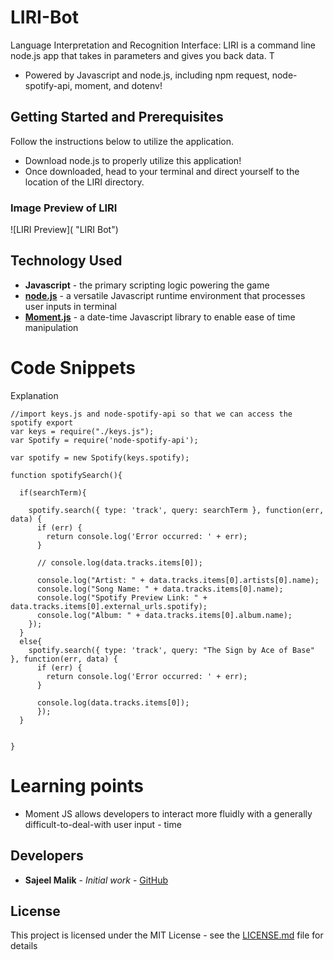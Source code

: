 # LIRI-Bot

Language Interpretation and Recognition Interface: LIRI is a command line node.js app that takes in parameters and gives you back data. T

* Powered by Javascript and node.js, including npm request, node-spotify-api, moment, and dotenv!

## Getting Started and Prerequisites

Follow the instructions below to utilize the application.
 - Download node.js to properly utilize this application!
 - Once downloaded, head to your terminal and direct yourself to the location of the LIRI directory.

### Image Preview of LIRI
<!-- take a picture of the image and add it into the readme  -->
![LIRI Preview]( "LIRI Bot")

## Technology Used

* **Javascript** - the primary scripting logic powering the game
* [**node.js**](https://nodejs.org/en/) - a versatile Javascript runtime environment that processes user inputs in terminal
* [**Moment.js**](https://momentjs.com/docs) - a date-time Javascript library to enable ease of time manipulation


# Code Snippets
<!-- put snippets of code inside ``` ``` so it will look like code -->
<!-- if you want to put blockquotes use a > -->

Explanation

```
//import keys.js and node-spotify-api so that we can access the spotify export
var keys = require("./keys.js");
var Spotify = require('node-spotify-api');

var spotify = new Spotify(keys.spotify);

function spotifySearch(){

  if(searchTerm){

    spotify.search({ type: 'track', query: searchTerm }, function(err, data) {
      if (err) {
        return console.log('Error occurred: ' + err);
      }
   
      // console.log(data.tracks.items[0]); 

      console.log("Artist: " + data.tracks.items[0].artists[0].name);
      console.log("Song Name: " + data.tracks.items[0].name);
      console.log("Spotify Preview Link: " + data.tracks.items[0].external_urls.spotify);
      console.log("Album: " + data.tracks.items[0].album.name);
    });
  }
  else{
    spotify.search({ type: 'track', query: "The Sign by Ace of Base" }, function(err, data) {
      if (err) {
        return console.log('Error occurred: ' + err);
      }
     
      console.log(data.tracks.items[0]); 
      });
  }
  
  
}

```

# Learning points
<!-- Learning points where you would write what you thought was helpful -->
* Moment JS allows developers to interact more fluidly with a generally difficult-to-deal-with user input - time

## Developers

* **Sajeel Malik** - *Initial work* - [GitHub](https://github.com/sajeelmalik)

## License

This project is licensed under the MIT License - see the [LICENSE.md](LICENSE.md) file for details